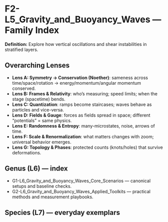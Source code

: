 # F2-L5_Gravity_and_Buoyancy_Waves — Family Index
**Definition:** Explore how vertical oscillations and shear instabilities in stratified layers.

## Overarching Lenses

- **Lens A: Symmetry -> Conservation (Noether)**: sameness across time/space/rotation → energy/momentum/angular momentum conserved.
- **Lens B: Frames & Relativity**: who’s measuring; speed limits; when the stage (spacetime) bends.
- **Lens C: Quantization**: ramps become staircases; waves behave as particles and vice-versa.
- **Lens D: Fields & Gauge**: forces as fields spread in space; different “potentials” = same physics.
- **Lens E: Randomness & Entropy**: many-microstates, noise, arrows of time.
- **Lens F: Scale & Renormalization**: what matters changes with zoom; universal behavior emerges.
- **Lens G: Topology & Phases**: protected counts (knots/holes) that survive deformations.

## Genus (L6) — index
- G1-L6_Gravity_and_Buoyancy_Waves_Core_Scenarios — canonical setups and baseline checks.
- G2-L6_Gravity_and_Buoyancy_Waves_Applied_Toolkits — practical methods and measurement playbooks.

## Species (L7) — everyday exemplars
